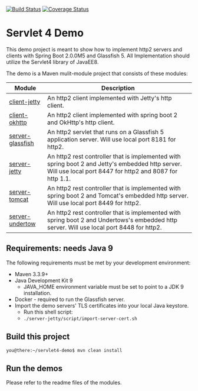 [![Build Status](https://travis-ci.org/janweinschenker/servlet4-demo.svg?branch=master)](https://travis-ci.org/janweinschenker/servlet4-demo)
[![Coverage Status](https://coveralls.io/repos/github/janweinschenker/servlet4-demo/badge.svg?branch=master)](https://coveralls.io/github/janweinschenker/servlet4-demo?branch=master)

# Servlet 4 Demo 

This demo project is meant to show how to implement http2 servers and clients with Spring Boot 2.0.0M5 and Glassfish 5. All Implementation should utilize
the Servlet4 library of JavaEE8.

The demo is a  Maven mulit-module project that consists of these modules:

| Module | Description |
| --- | --- |
| [client-jetty](client-jetty/README.md) | An http2 client implemented with Jetty's http client.|
| [client-okhttp](client-okhttp/README.md) | An http2 client implemented with spring boot 2 and OkHttp's http client. |
| [server-glassfish](server-glassfish/README.md)| An http2 servlet that runs on a Glassfish 5 application server. Will use local port 8181 for http2.|
| [server-jetty](server-jetty/README.md) | An http2 rest controller that is implemented with spring boot 2 and Jetty's embedded http server. Will use local port 8447 for http2 and 8087 for http 1.1.|
| [server-tomcat](server-tomcat/README.md) | An http2 rest controller that is implemented with spring boot 2 and Tomcat's embedded http server. Will use local port 8449 for http2.|
| [server-undertow](server-undertow/README.md) | An http2 rest controller that is implemented with spring boot 2 and Undertows's embedded http server. Will use local port 8448 for http2.|

## Requirements: needs Java 9

The following requirements must be met by your development environment:

* Maven 3.3.9+
* Java Development Kit 9
  * JAVA_HOME environment variable must be set to point to a JDK 9 installation.
* Docker - required to run the Glassfish server.
* Import the demo servers' TLS certificates into your local Java keystore.
  * Run this shell script:
  * `./server-jetty/script/import-server-cert.sh`


## Build this project

```
you@there:~/servlet4-demo$ mvn clean install
```

## Run the demos

Please refer to the readme files of the modules.

